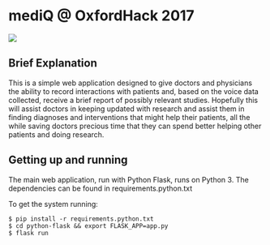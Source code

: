 # mediQ @ OxfordHack 2017

![]("./screenshot.png")

## Brief Explanation

This is a simple web application designed to give doctors and physicians the ability to record interactions with patients and, based on the voice data collected, receive a brief report of possibly relevant studies. Hopefully this will assist doctors in keeping updated with research and assist them in finding diagnoses and interventions that might help their patients, all the while saving doctors precious time that they can spend better helping other patients and doing research.

## Getting up and running

The main web application, run with Python Flask, runs on Python 3. The dependencies can be found in requirements.python.txt

To get the system running:

```
$ pip install -r requirements.python.txt
$ cd python-flask && export FLASK_APP=app.py
$ flask run
```
